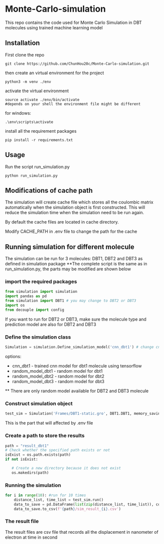 # Monte-Carlo-simulation
This repo contains the code used for Monte Carlo Simulation in DBT molecules using trained machine learning model

## Installation
First clone the repo
```
git clone https://github.com/ChunHou20c/Monte-Carlo-simulation.git
```

then create an virtual environment for the project 
```
python3 -m venv ./env
```
activate the virtual environment
```
source activate ./env/bin/activate
#depends on your shell the environment file might be different
```
for windows:
```
.\env\scripts\activate
```

install all the requirement packages
```
pip install -r requirements.txt
```

## Usage
Run the script run_simulation.py
```
python run_simulation.py
```

## Modifications of cache path
The simulation will create cache file which stores all the coulombic matrix automatically when the simulation object is first constructed.
This will reduce the simulation time when the simulation need to be run again.

By default the cache files are located in cache directory.

Modify CACHE_PATH in .env file to change the path for the cache

## Running simulation for different molecule
The simulation can be run for 3 molecules: DBT1, DBT2 and DBT3 as defined in simulation package
**The complete script is the same as in run_simulation.py, the parts may be modified are shown below

### import the required packages
```python
from simulation import simulation
import pandas as pd
from simulation import DBT1 # you may change to DBT2 or DBT3 
import os
from decouple import config
```
If you want to run for DBT2 or DBT3, make sure the molecule type and prediction model are also for DBT2 and DBT3

### Define the simulation class
```python
Simulation = simulation.Define_simulation_model('cnn_dbt1') # change cnn_dbt1 to use random model and for DBT2 and DBT3
```
options: 
- cnn_dbt1 - trained cnn model for dbt1 molecule using tensorflow
- random_model_dbt1 - random model for dbt1
- random_model_dbt2 - random model for dbt2
- random_model_dbt3 - random model for dbt3

** There are only random model available for DBT2 and DBT3 molecule

### Construct simulation object
```python
test_sim = Simulation('Frames/DBT1-static.gro', DBT1.DBT1, memory_saving=True, cache_path=config('CACHE_PATH'))
```
This is the part that will affected by .env file

### Create a path to store the results
```python
path = "result_dbt1"
# Check whether the specified path exists or not
isExist = os.path.exists(path)
if not isExist:

   # Create a new directory because it does not exist
   os.makedirs(path)
```
### Running the simulation
```python
for i in range(10): #run for 10 times
    distance_list, time_list = test_sim.run()
    data_to_save = pd.DataFrame(list(zip(distance_list, time_list)), columns=['distance', 'time'])
    data_to_save.to_csv(f'{path}/sim_result_{i}.csv')
```

### The result file
The result files are csv file that records all the displacement in nanometer of electron at time in second
